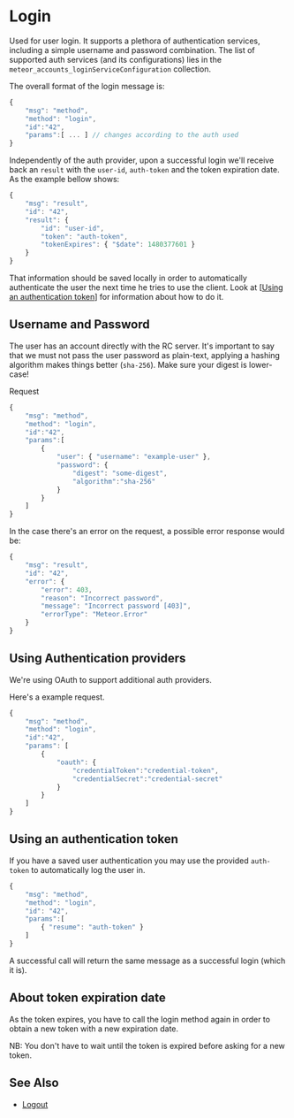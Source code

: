 # Login

Used for user login. It supports a plethora of authentication services, including a simple username and password combination. The list of supported auth services (and its configurations) lies in the `meteor_accounts_loginServiceConfiguration` collection.

The overall format of the login message is:

```javascript
{
    "msg": "method",
    "method": "login",
    "id":"42",
    "params":[ ... ] // changes according to the auth used
}
```

Independently of the auth provider, upon a successful login we'll receive back an `result` with the `user-id`, `auth-token` and the token expiration date. As the example bellow shows:

```javascript
{
    "msg": "result",
    "id": "42",
    "result": {
        "id": "user-id",
        "token": "auth-token",
        "tokenExpires": { "$date": 1480377601 }
    }
}
```

That information should be saved locally in order to automatically authenticate the user the next time he tries to use the client. Look at \[[Using an authentication token](login.md#using-an-authentication-token)] for information about how to do it.

## Username and Password

The user has an account directly with the RC server. It's important to say that we must not pass the user password as plain-text, applying a hashing algorithm makes things better (`sha-256`). Make sure your digest is lower-case!

Request

```javascript
{
    "msg": "method",
    "method": "login",
    "id":"42",
    "params":[
        {
            "user": { "username": "example-user" },
            "password": {
                "digest": "some-digest",
                "algorithm":"sha-256"
            }
        }
    ]
}
```

In the case there's an error on the request, a possible error response would be:

```javascript
{
    "msg": "result",
    "id": "42",
    "error": {
        "error": 403,
        "reason": "Incorrect password",
        "message": "Incorrect password [403]",
        "errorType": "Meteor.Error"
    }
}
```

## Using Authentication providers

We're using OAuth to support additional auth providers.

Here's a example request.

```javascript
{
    "msg": "method",
    "method": "login",
    "id":"42",
    "params": [
        {
            "oauth": {
                "credentialToken":"credential-token",
                "credentialSecret":"credential-secret"
            }
        }
    ]
}
```

## Using an authentication token

If you have a saved user authentication you may use the provided `auth-token` to automatically log the user in.

```javascript
{
    "msg": "method",
    "method": "login",
    "id": "42",
    "params":[
        { "resume": "auth-token" }
    ]
}
```

A successful call will return the same message as a successful login (which it is).

## About token expiration date

As the token expires, you have to call the login method again in order to obtain a new token with a new expiration date.

NB: You don't have to wait until the token is expired before asking for a new token.

## See Also

* [Logout](logout.md)
